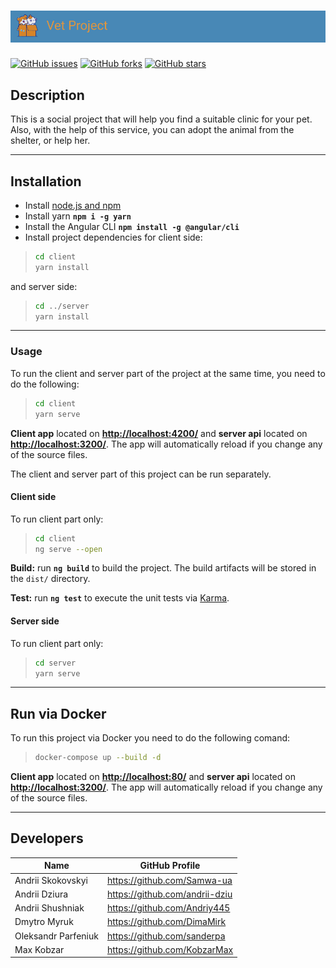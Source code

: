 # ![Project banner](/client/src/assets/README/banner.jpeg)

[![GitHub issues](https://img.shields.io/github/issues/IT-Academy-Social-Projects-KRV/Vet-Project?style=plastic)](https://github.com/IT-Academy-Social-Projects-KRV/Vet-Project/issues) [![GitHub forks](https://img.shields.io/github/forks/IT-Academy-Social-Projects-KRV/Vet-Project?style=plastic)](https://github.com/IT-Academy-Social-Projects-KRV/Vet-Project/network) [![GitHub stars](https://img.shields.io/github/stars/IT-Academy-Social-Projects-KRV/Vet-Project?style=plastic)](https://github.com/IT-Academy-Social-Projects-KRV/Vet-Project/stargazers)

## Description

This is a social project that will help you find a suitable clinic for your pet. Also, with the help of this service, you can adopt the animal from the shelter, or help her.

---

## Installation

- Install [node.js and npm](https://nodejs.org/uk/)
- Install yarn **`npm i -g yarn`**
- Install the Angular CLI **`npm install -g @angular/cli`**
- Install project dependencies for client side:

> ```bash
> cd client
> yarn install
> ```

and server side:

> ```bash
> cd ../server
> yarn install
> ```

---

### Usage

To run the client and server part of the project at the same time, you need to do the following:

> ```bash
> cd client
> yarn serve
> ```

**Client app** located on **<http://localhost:4200/>** and **server api** located on **<http://localhost:3200/>**. The app will automatically reload if you change any of the source files.

The client and server part of this project can be run separately.

#### Client side

To run client part only:

> ```bash
> cd client
> ng serve --open
> ```

**Build:** run **`ng build`** to build the project. The build artifacts will be stored in the `dist/` directory.

**Test:** run **`ng test`** to execute the unit tests via [Karma](https://karma-runner.github.io).

#### Server side

To run client part only:

> ```bash
> cd server
> yarn serve
> ```

---

## Run via Docker

To run this project via Docker you need to do the following comand:

> ```bash
> docker-compose up --build -d
> ```

**Client app** located on **<http://localhost:80/>** and **server api** located on **<http://localhost:3200/>**. The app will automatically reload if you change any of the source files.

---

## Developers

| Name                | GitHub Profile                   |
| ------------------- | -------------------------------- |
| Andrii Skokovskyi   | <https://github.com/Samwa-ua>    |
| Andrii Dziura       | <https://github.com/andrii-dziu> |
| Andriі Shushniak    | <https://github.com/Andriy445>   |
| Dmytro Myruk        | <https://github.com/DimaMirk>    |
| Oleksandr Parfeniuk | <https://github.com/sanderpa>    |
| Max Kobzar          | <https://github.com/KobzarMax>   |

